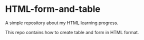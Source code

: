 # HTML-form-and-table

A simple repository about my HTML learning progress.

This repo contains how to create table and form in HTML format.
